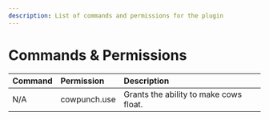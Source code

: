 ```yaml
---
description: List of commands and permissions for the plugin
---
```


# Commands & Permissions

| Command | Permission | Description |
| :--- | :--- | :--- |
|N/A|cowpunch.use|Grants the ability to make cows float.|

